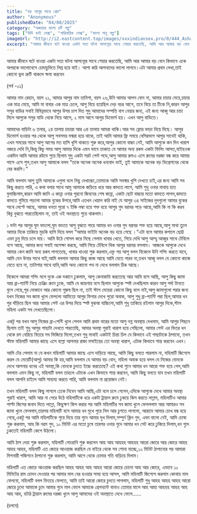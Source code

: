 ```yaml
---
title: "বড় আপুর সাথে প্রেম"
author: "Anonymous"
publishedDate: "04/08/2025"
category: "অজাচার বাংলা চটি গল্প"
tags: ["দিদি ভাই সেক্স", "পারিবারিক সেক্স", "বাংলা পানু গল্প"]
imageUrl: "http://i2.eastcontent.top/images/xxxindiansex.pro/0/444_Asha.jpg"
excerpt: "আমার জীবনে ঘটে যাওয়া একটা সত্য ঘটনা আপনাূের সাথে শেয়ার করতেছি, আমি আর আমার বড় বোন কিভাবে একে অপরকে ভালোবেসে চোদাচুদিতে লিপ্ত হয়ে যাই। আশা করি আপনাদের ভালো লাগবে।এটা আমার প্রথম লেখা,তাই কোনো ভুল ত্রুটি..."
---
```


আমার জীবনে ঘটে যাওয়া একটা সত্য ঘটনা আপনাূের সাথে শেয়ার করতেছি, আমি আর আমার বড় বোন কিভাবে একে অপরকে ভালোবেসে চোদাচুদিতে লিপ্ত হয়ে যাই। আশা করি আপনাদের ভালো লাগবে।এটা আমার প্রথম লেখা,তাই কোনো ভুল ত্রুটি থাকলে ক্ষমা করবেন


(পর্ব -০১)


আমার নাম রেহান, বয়স ২১, আমার আপুর নাম তানিশা, বয়স ২৬,উনি আমার আপন বোন না, আমার চাচার মেয়ে,চাচার এক মাত্র মেয়ে, আমি মা বাবার এক মাত্র চেলে, আপু বিয়ে হয়েছিল দেড় বচর আগে, তবে বিয়ে তা টিকে নি,কারন আপুর সসুর বাডির সবাই বিবিন্নভাবে আপুর উপর চাপ দিত সুদু আমাদের সম্পত্তি বাগ নেয়ার জন্য, এই জন্য আব্বু আর চাচা মিলে আপুকে সসুর বাডি থেকে নিয়ে আসে, ২ মাস আগে আপুর ডিভোর্স হয়। এখন আপু বাডিতে।


আমাদের বাড়িটা ৬ তলার, ২য় তালায় চাচারা আর ৩য় তালায় আমরা থাকি।আর সব ফ্লোর ভাড়া দিয়ে দিছে। আপুর ডিভোর্স হওয়ার পর থেকে আপু সবসময় মন্মরা হয়ে থাকে, তাই আমি আমার ফ্রি সময়ে বেসিরভাগ আপুর সাথেই থাকি, এখন সময়ের সাথে আপু আগের মত হাসি খুশি থাকতে শুরু করে,আপুর কোনো বাচ্চা নেই, আমি আপুকে কন দিন খারাপ নজরে দেখি নি,কিন্তু কিচু সময় আপু আমার দিকে এমন ভাবে তাকাত যে আমার অন্য রকম একটা ফিলিং আসত,যাইহওক একদিন আমি আমার রউমে শুয়ে ছিলাম সুদু একটা সরট পেন্ট পডে,আপু আমার রুমএ এসে রুমের দরজা বন্ধ করে আমার পাসে এসে শুল,তখন আপু আমাকে বলল “তকে অনেক অনেক ধন্যবাদ ভাই, তুই আমাকে অনেক বড় ডিপ্রেশনের থেকে বের করলি।“


আমি বললাম আপু তুমি আমাকে এগুলা বলে নিছু দেখাচ্চো,তোমাকে আমি সবস্ময় খুশি দেখতে চাই,এর জন্য আমি সব কিছু করতে পারি, এ কথা বলার সাথে আমু আমাকে জড়িয়ে ধরে আর কাদতে লাগে, আমি শুধু ওনার মাথায় হাত বুলাচ্চিলাম,কারন আমি জানি এ কান্না ওনার পুরনো জিবনের শেষ কান্না, একটা ছোট বাচ্চার মতো কাদতে লাগল,কাদতে কাদতে গুমিয়ে পড়লো আমার বুকের উপরে,আমি এতখন খেয়াল করি নাই যে আপুর ৩৪ সাইজের দুদগুলো আমার বুকের সাথে লেপ্টে আছে, আমার ধনতা পুরো ৭ ইঞ্চি লম্বা হয়ে শক্ত হয়ে আপুর গুদ বরাবর পড়ে আছে,আমি কি না কি করব কিচু বুঝতে পারতেছিলাম না, তাই ওই অবস্থাতে শুয়ে থাকলাম।


১ ঘন্টা পর আপুর ঘুম ভাংলো,ঘুম ভাংতে আপু বুঝতে পারে আমার ধন ওনার গুদ বরাবর শক্ত হয়ে আছে,আপু মাথা তুলে আমার দিকে তাকিয়ে মুচকি হাসি দিয়ে বলল “আমার ভাইটা অনেক বড় হয়ে গেছে ।“এটা বলে আমার কপালে ছোট্ট এক্তা চুমু দিয়ে চলে যায়। আমি উঠে গোসল করে নিছে গেলাম খাবার খেতে, গিয়ে দেখি আপু আম্মু আব্বুর সাথে টেবিলে বসে আছে, আমার জন্য সবাই অপেক্ষা করছে, আমি গিয়ে টেবিলে থিক আপুর বরাবর বসলাম। আজকে আপুকে দেখে আমার কেন জানি অন্য রকম লাগতেছে, খাবার খাওয়া শুরু করলাম,এক্তু পর আপু বলল বিকেলে উনি শপিং করতে যাবে, আমি যেন উনার সাথে যাই,আমি বললাম আমার কিছু কাজ আছে আমি যেতে পারব না,তখন আব্বু বলল যে কোনো কাজে যেতে হবে না, তানিশার সাথে যাবি,আমি অন্য কোনো পথ না দেখে বললাম ঠিক আছে।


বিকেলে আমরা শপিং মলে দুকে এক দকানে ঢুকলাম, আপু কেনাকাটা করতেছে আর আমি বসে আছি, আপু কিছু জামা আর ব্রা-প্যান্টি নিয়ে চেঞ্জিং রুমে ঢুকে, আমি যে জায়গায় বসে ছিলাম আপুকে স্পষ্ট দেখছিলাম কারন আপু পর্দা টানতে বুলে গেছে,পুর দোকানে আর কোনো পুরুষ ছিল না, তাই স্টাপ মেয়েরা কোনো কিছু বলে নাই,আপু জামাগুলো পরার জন্য যখন নিজের সব জামা খুলে ফেললো আমিতো আপুর ফিগার দেখে পুরো অবাক, আপু শুধু ব্রা-প্যান্টি পরা ছিল,আমার ধন পুর দাঁড়িয়ে ছিল আর আমার পেন্ট এর উপর দিয়ে স্পষ্ট বুঝআ যাচ্চিলো,আমি শুধু তাকিয়ে রইলাম আপুর দিকে,স্টাপ মহিলা একটা সব দেখতেছিলো।


একটু পর যখন আপু নিজের ব্রা-পেন্টি খুলে পেলল আমি প্রথম বারের মতো আপু নগ্ন অবস্থায় দেখলাম, আমি আপুর পিছনে ছিলাম তাই শুধু আপুর পাছাটা দেখতে পারতেছি, আমার অবস্থা পুরাই খারাপ হয়ে গেছিলো, আমার পেন্ট এর ভিতর ধন থেকে রস বেরিয়ে বিতরে সব ভিজিয়ে দিলো,তখন শুধু মাথাই একটাই চিন্তা চিল যে কিভাবে এই পাছাটাকে ঠাপাবো, তখন স্টাফ মহিলাটি আমার কাছে এসে বল্লো আপনার রাজা মসাইয়ের তো অবস্থা খারাপ, এটাক কিভাবে শান্ত করবেন এখন।


আমি টের পেলাম না যে কখন মহিলাটি আমার কাছে এসে দাড়িয়ে আছে, আমি কিছু বলতে পারলাম না, মহিলাটি জিগ্যেস করল যে মেয়েটি(আপু) আমার কি হয়,আমি বললাম যে আমার বড় বোন, মহিলা অবাক হয়ে বলল যে নিজের বোনকে দেখে আপনার ধনের এই অবস্থা,কি বোনকে চুদতে ইচ্চে করতেছে? এই কথা শুনে আমার ধন আরো শক্ত হয়ে গেল,আমি বললাম এমন কিছু না, মহিলাটি বলল তাহলে এটাকে এখন কিভাবে শান্ত করবেন, আমি কিছু বলতে যাব তখন মহিলাটি বলল আপনি চাইলে আমি সাহায্য করতে পারি, আমি বললাম না প্রয়োজন নেই।


তখন মহিলাটি বলল কিছু লাগলে ঢেকে নিবেন আমি আছি,এটা বলে চলে গেলেন,এদিকে আপুকে দেখে আমার অবস্থা পুরাই খারাপ, আমি আর না পেরে উঠে মহিলাটিকে ধরে একটা ট্রায়াল রুমে ঢুকয়ে কিস করতে লাগ্লাম, মহিলাটিও আমার পাল্টা কিসের জবাব দিতে লাগ্লো, কিছুক্ষণ কিস করার পর আমি মহিলাটির সব জামা খুলে ফেলললাম আর আমারও সব জামা খুলে ফেললাম,তারপর মহিলাটি বসে আমার ধন মুখে পুরে নিল আর চুশতে লাগলো, আরামে আমার চোখ বন্ধ হয়ে গেছে,একটু পর আমি মহিলাটিকে শুয়ে দিয়ে তার গুদে আমার মুখ দিলাম,সম্পুর্ন ক্লিন গুদ, এক্তা বালো নেই, আমি চোষা শুরু করলাম, আহ কি নরম গুদ, ১০ মিনিট এর মতো চুষে তারপর ওনার গুদে আমার ধন সেট করে ঢুকিয়ে দিলাম,ধন গুদে ঢুকতেই মহিলাটি কেপে উঠলো।


আমি ঠাপ দেয়া শুরু করলাম, মহিলাটি গোংরানি শুরু করলেন আহ আহ আহহহ আহহহ আরো জোরে আর জোরে আহহ আহহ আহহ, মহিলাটি এত জোরে আওয়াজ করছিল যে বাইরে থেকে সব শোনা যাচ্ছে,১০ মিনিট ঠাপানোর পর আমারা মিশনারী পজিশনে ঠাপানো শুরু করলাম, আমি আগে থেকে চোদার গতি বাড়িয়ে দিলাম।


মহিলাটি এত জোরে আওয়াজ করছিল আহহ আহহ আহ আহহ আরো জোরে চোদো আহ আর জোরে, এভাবে ১০ মিনিটের রাম চোদন দেওয়ার পর আমার মাল বের হওয়ার সময় হয়ে আসল, আমি মহিলাটি জিগ্যেস করলাম কোথায় মাল ফেলবো, মহিলাটি বলল ভিতরে ফেলতে, আমি তাই আরো জোরে চুদতে লাগলাম, মহিলাটি শুধু আহহ আহহ আহহ আরো জোরে চুদো আমাকে চুদে আমার গুদে মাল ফেলে আমাকে প্রেগন্যান্ট বানাও তোমার মালে আহ আহা আহহহ আহহ আহ আহ আহ, হটাঠ ট্রায়াল রুমের দরজা খুলে আপু আমাদের ওই অবস্থাতে দেখে ফেলে……


(চলবে)
